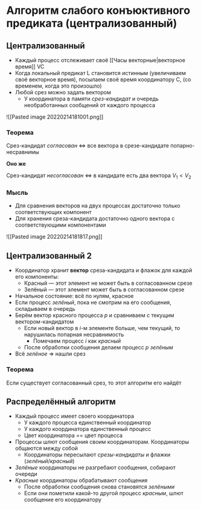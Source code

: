 # Алгоритм слабого конъюктивного предиката (централизованный)

## Централизованный

* Каждый процесс отслеживает своё [[Часы векторные|векторное время]] VC
* Когда локальный предикат L становится истинным (увеличиваем своё векторное время), посылаем своё время координатору C, (со временем, когда это произошло)
* Любой срез можно задать вектором
	* У координатора в памяти _срез-кандидат_ и очередь необработанных сообщений от каждого процесса

![[Pasted image 20220214181001.png]]

### Теорема

Срез-кандидат _согласован_ <=> все вектора в срезе-кандидате попарно-несравнимы

__Оно же__

Срез-кандидат _несогласован_ <=> в кандидате есть два вектора $V_1 <  V_2$

### Мысль
* Для сравнения векторов на двух процессах достаточно только соответствующих компонент
* Для хранения среза-кандидата достаточно одного вектора с соответствующими компонентами

![[Pasted image 20220214181817.png]]

## Централизованный 2

* Координатор хранит **вектор** среза-кандидата и флажок для каждой его компоненты:
	* Красный — этот элемент не может быть в согласованном срезе
	* Зелёный — этот элемент может быть в согласованном срезе
* Начальное состояние: всё по нулям, красное
* Если процесс _зелёный_, пока не смотрим на его сообщения, складываем в очередь
* Берём вектор красного процесса $p$ и сравниваем с текущим вектором-кандидатом
	* Если новый вектор в $i$-м элементе больше, чем текущий, то нарушилась попарная несравнимость
		* Помечаем процесс $i$ как _красный_
	* После обработки сообщения делаем процесс $p$ _зелёным_
* Всё _зелёное_ => нашли срез

### Теорема

Если существует согласованный срез, то этот алгоритм его найдёт

## Распределённый алгоритм

* Каждый процесс имеет своего координатора
	* У каждого процесса единственный координатор
	* У каждого координатора единственный процесс
	* Цвет координатора == цвет процесса
* Процессы шлют сообщения своим координаторам. Координаторы общаются между собой
	* Координаторы пересылают _срезы-кандидаты_ и флажки (_зелёный_/_красный_)
* _Зелёные_ координаторы не разгребают сообщения, собирают очереди
* _Красные_ координаторы обрабатывают сообщения
	* После обработки сообщения снова становятся _зелёными_
	* Если они пометили какой-то другой процесс _красным_, шлют сообщение его координатору
